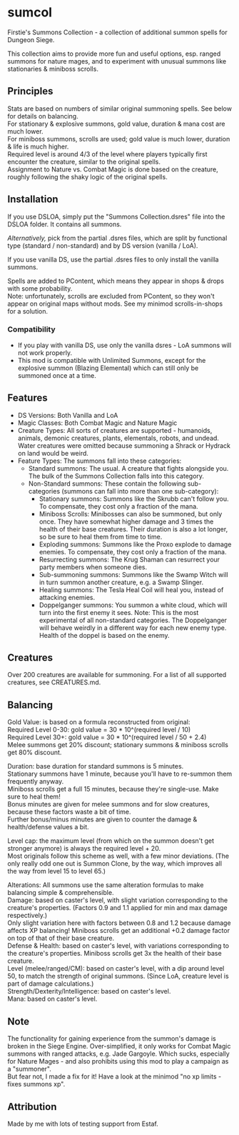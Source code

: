 # sumcol

Firstie's Summons Collection - a collection of additional summon spells for Dungeon Siege.

This collection aims to provide more fun and useful options, esp. ranged summons for nature mages, and to experiment with unusual summons like stationaries & miniboss scrolls.


## Principles

Stats are based on numbers of similar original summoning spells. See below for details on balancing.\
For stationary & explosive summons, gold value, duration & mana cost are much lower.\
For miniboss summons, scrolls are used; gold value is much lower, duration & life is much higher.\
Required level is around 4/3 of the level where players typically first encounter the creature, similar to the original spells.\
Assignment to Nature vs. Combat Magic is done based on the creature, roughly following the shaky logic of the original spells.


## Installation

If you use DSLOA, simply put the "Summons Collection.dsres" file into the DSLOA folder. It contains all summons.

*Alternatively,* pick from the partial .dsres files, which are split by functional type (standard / non-standard) and by DS version (vanilla / LoA).

If you use vanilla DS, use the partial .dsres files to only install the vanilla summons.

Spells are added to PContent, which means they appear in shops & drops with some probability.\
Note: unfortunately, scrolls are excluded from PContent, so they won't appear on original maps without mods. See my minimod scrolls-in-shops for a solution.

### Compatibility
- If you play with vanilla DS, use only the vanilla dsres - LoA summons will not work properly.
- This mod is compatible with Unlimited Summons, except for the explosive summon (Blazing Elemental) which can still only be summoned once at a time.


## Features

- DS Versions: Both Vanilla and LoA
- Magic Classes: Both Combat Magic and Nature Magic
- Creature Types: All sorts of creatures are supported - humanoids, animals, demonic creatures, plants, elementals, robots, and undead.
  Water creatures were omitted because summoning a Shrack or Hydrack on land would be weird.
- Feature Types: The summons fall into these categories:
  - Standard summons: The usual. A creature that fights alongside you. The bulk of the Summons Collection falls into this category.
  - Non-Standard summons: These contain the following sub-categories (summons can fall into more than one sub-category):
    - Stationary summons: Summons like the Skrubb can't follow you. To compensate, they cost only a fraction of the mana.
	- Miniboss Scrolls: Minibosses can also be summoned, but only once. They have somewhat higher damage and 3 times the health of their base creatures. Their duration is also a lot longer, so be sure to heal them from time to time.
	- Exploding summons: Summons like the Proxo explode to damage enemies. To compensate, they cost only a fraction of the mana.
	- Resurrecting summons: The Krug Shaman can resurrect your party members when someone dies.
	- Sub-summoning summons: Summons like the Swamp Witch will in turn summon another creature, e.g. a Swamp Slinger.
	- Healing summons: The Tesla Heal Coil will heal you, instead of attacking enemies.
	- Doppelganger summons: You summon a white cloud, which will turn into the first enemy it sees.
	  Note: This is the most experimental of all non-standard categories. The Doppelganger will behave weirdly in a different way for each new enemy type. Health of the doppel is based on the enemy.


## Creatures

Over 200 creatures are available for summoning. For a list of all supported creatures, see CREATURES.md.


## Balancing

Gold Value: is based on a formula reconstructed from original:\
Required Level 0-30: gold value = 30 * 10^(required level / 10)\
Required Level 30+:  gold value = 30 * 10^(required level / 50 + 2.4)\
Melee summons get 20% discount; stationary summons & miniboss scrolls get 80% discount.

Duration: base duration for standard summons is 5 minutes.\
Stationary summons have 1 minute, because you'll have to re-summon them frequently anyway.\
Miniboss scrolls get a full 15 minutes, because they're single-use. Make sure to heal them!\
Bonus minutes are given for melee summons and for slow creatures, because these factors waste a bit of time.\
Further bonus/minus minutes are given to counter the damage & health/defense values a bit.

Level cap: the maximum level (from which on the summon doesn't get stronger anymore) is always the required level + 20.\
Most originals follow this scheme as well, with a few minor deviations. (The only really odd one out is Summon Clone, by the way, which improves all the way from level 15 to level 65.)

Alterations: All summons use the same alteration formulas to make balancing simple & comprehensible.\
Damage: based on caster's level, with slight variation corresponding to the creature's properties. (Factors 0.9 and 1.1 applied for min and max damage respectively.)\
Only slight variation here with factors between 0.8 and 1.2 because damage affects XP balancing! Miniboss scrolls get an additional +0.2 damage factor on top of that of their base creature.\
Defense & Health: based on caster's level, with variations corresponding to the creature's properties. Miniboss scrolls get 3x the health of their base creature.\
Level (melee/ranged/CM): based on caster's level, with a dip around level 50, to match the strength of original summons. (Since LoA, creature level is part of damage calculations.)\
Strength/Dexterity/Intelligence: based on caster's level.\
Mana: based on caster's level.


## Note

The functionality for gaining experience from the summon's damage is broken in the Siege Engine. Over-simplified, it only works for Combat Magic summons with ranged attacks, e.g. Jade Gargoyle. Which sucks, especially for Nature Mages - and also prohibits using this mod to play a campaign as a "summoner".\
But fear not, I made a fix for it! Have a look at the minimod "no xp limits - fixes summons xp".


## Attribution

Made by me with lots of testing support from Estaf.

